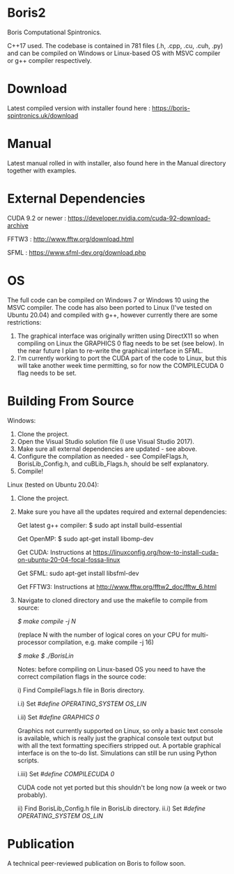 # Boris2
Boris Computational Spintronics.

C++17 used. The codebase is contained in 781 files (.h, .cpp, .cu, .cuh, .py) and can be compiled on Windows or Linux-based OS with MSVC compiler or g++ compiler respectively.

# Download
Latest compiled version with installer found here : https://boris-spintronics.uk/download

# Manual
Latest manual rolled in with installer, also found here in the Manual directory together with examples.

# External Dependencies
CUDA 9.2 or newer : https://developer.nvidia.com/cuda-92-download-archive

FFTW3 : http://www.fftw.org/download.html

SFML : https://www.sfml-dev.org/download.php

# OS
The full code can be compiled on Windows 7 or Windows 10 using the MSVC compiler.
The code has also been ported to Linux (I've tested on Ubuntu 20.04) and compiled with g++, however currently there are some restrictions:
1) The graphical interface was originally written using DirectX11 so when compiling on Linux the GRAPHICS 0 flag needs to be set (see below). In the near future I plan to re-write the graphical interface in SFML.
2) I'm currently working to port the CUDA part of the code to Linux, but this will take another week time permitting, so for now the COMPILECUDA 0 flag needs to be set.

# Building From Source
Windows:
1. Clone the project.
2. Open the Visual Studio solution file (I use Visual Studio 2017).
3. Make sure all external dependencies are updated - see above.
4. Configure the compilation as needed - see CompileFlags.h, BorisLib_Config.h, and cuBLib_Flags.h, should be self explanatory.
5. Compile!

Linux (tested on Ubuntu 20.04):
1. Clone the project.
2. Make sure you have all the updates required and external dependencies:

    Get latest g++ compiler: $ sudo apt install build-essential
    
    Get OpenMP: $ sudo apt-get install libomp-dev
    
    Get CUDA: Instructions at https://linuxconfig.org/how-to-install-cuda-on-ubuntu-20-04-focal-fossa-linux
    
    Get SFML: sudo apt-get install libsfml-dev
    
    Get FFTW3: Instructions at http://www.fftw.org/fftw2_doc/fftw_6.html

3. Navigate to cloned directory and use the makefile to compile from source:
  
    <i>$ make compile -j N</i>
  
    (replace N with the number of logical cores on your CPU for multi-processor compilation, e.g. make compile -j 16)

    <i>$ make</i>
    <i>$ ./BorisLin</i>

    Notes: before compiling on Linux-based OS you need to have the correct compilation flags in the source code:

    i) Find CompileFlags.h file in Boris directory.

    i.i) Set <i>#define OPERATING_SYSTEM	OS_LIN</i>

    i.ii) Set <i>#define GRAPHICS	0</i>
  
      Graphics not currently supported on Linux, so only a basic text console is available, which is really just the graphical console text output but with all the text formatting specifiers stripped out. A portable graphical interface is on the to-do list. Simulations can still be run using Python scripts.

    i.iii) Set <i>#define COMPILECUDA	0</i>

      CUDA code not yet ported but this shouldn't be long now (a week or two probably).

    ii) Find BorisLib_Config.h file in BorisLib directory.
    ii.i) Set <i>#define OPERATING_SYSTEM	OS_LIN</i>

# Publication
A technical peer-reviewed publication on Boris to follow soon.
